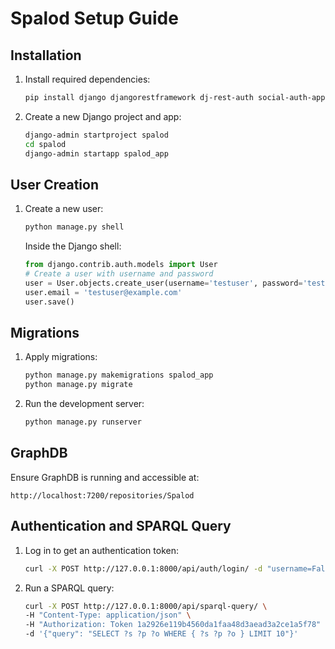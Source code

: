 # Spalod Setup Guide

## Installation

1. Install required dependencies:
   ```bash
   pip install django djangorestframework dj-rest-auth social-auth-app-django
   ```

2. Create a new Django project and app:
   ```bash
   django-admin startproject spalod
   cd spalod
   django-admin startapp spalod_app
   ```

## User Creation

1. Create a new user:
   ```bash
   python manage.py shell
   ```

   Inside the Django shell:
   ```python
   from django.contrib.auth.models import User
   # Create a user with username and password
   user = User.objects.create_user(username='testuser', password='testpassword')
   user.email = 'testuser@example.com'
   user.save()
   ```

## Migrations

1. Apply migrations:
   ```bash
   python manage.py makemigrations spalod_app
   python manage.py migrate
   ```

2. Run the development server:
   ```bash
   python manage.py runserver
   ```

## GraphDB

Ensure GraphDB is running and accessible at:
   ```
   http://localhost:7200/repositories/Spalod
   ```

## Authentication and SPARQL Query

1. Log in to get an authentication token:
   ```bash
   curl -X POST http://127.0.0.1:8000/api/auth/login/ -d "username=Falk&password=GNybRXbC563"
   ```

2. Run a SPARQL query:
   ```bash
   curl -X POST http://127.0.0.1:8000/api/sparql-query/ \
   -H "Content-Type: application/json" \
   -H "Authorization: Token 1a2926e119b4560da1faa48d3aead3a2ce1a5f78" \
   -d '{"query": "SELECT ?s ?p ?o WHERE { ?s ?p ?o } LIMIT 10"}'
   ```
